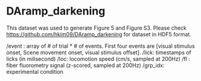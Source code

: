 # DAramp_darkening

This dataset was used to generate Figure 5 and Figure S3.
Please check https://github.com/hkim09/DAramp_darkening for dataset in HDF5 format.

/event : array of # of trial * # of events. First four events are [visual stimulus onset, Scene movement onset, visual stimulus offset].
/lick: timestamps of licks (in milisecond)
/loc: locomotion speed (cm/s, sampled at 200Hz)
/fl : fiber fluorometry signal (z-scored, sampled at 200Hz)
/grp_idx: experimental condition
